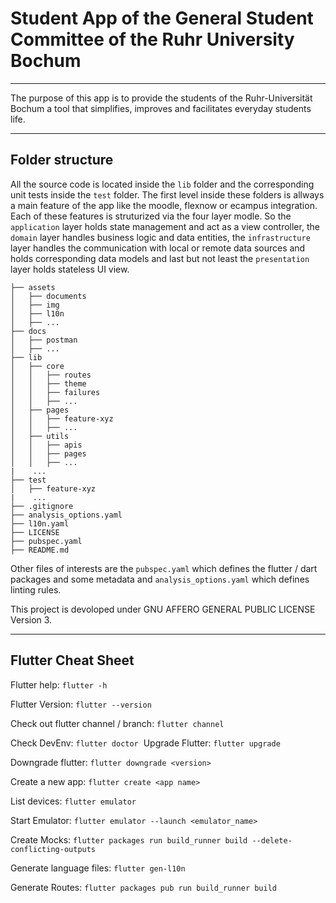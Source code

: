 # Student App of the General Student Committee of the Ruhr University Bochum

---
The purpose of this app is to provide the students of the Ruhr-Universität Bochum
a tool that simplifies, improves and facilitates everyday students life.

---

## Folder structure

All the source code is located inside the `lib` folder and the corresponding unit
tests inside the `test` folder. The first level inside these folders is allways a
main feature of the app like the moodle, flexnow or ecampus integration. Each
of these features is struturized via the four layer modle. So the `application` layer
holds state management and act as a view controller, the `domain` layer handles
business logic and data entities, the `infrastructure` layer handles the communication
with local or remote data sources and holds corresponding data models and last but
not least the `presentation` layer holds stateless UI view.

```
├── assets
│   ├── documents
│   ├── img
│   ├── l10n
│   ├── ...
├── docs
│   ├── postman
│   ├── ...
├── lib
│   ├── core
│   │   ├── routes
│   │   ├── theme
│   │   ├── failures
│   │   ├── ...
│   ├── pages
│   │   ├── feature-xyz
│   │   ├── ...
│   ├── utils
│   │   ├── apis
│   │   ├── pages
│   │   ├── ...
|    ...
├── test
│   ├── feature-xyz
|    ...
├── .gitignore
├── analysis_options.yaml
├── l10n.yaml
├── LICENSE
├── pubspec.yaml
├── README.md
```

Other files of interests are the `pubspec.yaml` which defines the flutter / dart
packages and some metadata and `analysis_options.yaml` which defines linting rules.

This project is devoloped under GNU AFFERO GENERAL PUBLIC LICENSE Version 3.

---

## Flutter Cheat Sheet

Flutter help:
`flutter -h`

Flutter Version:
`flutter --version`

​Check out flutter channel / branch:
`flutter channel`

Check DevEnv:
`flutter doctor`
​
Upgrade Flutter:
`flutter upgrade`

Downgrade flutter:
`flutter downgrade <version>`

Create a new app:
`flutter create <app name>`
​

List devices:
`flutter emulator`
​

Start Emulator:
`flutter emulator --launch <emulator_name>`

Create Mocks: 
`flutter packages run build_runner build --delete-conflicting-outputs`

Generate language files: 
`flutter gen-l10n`

Generate Routes: 
`flutter packages pub run build_runner build`
